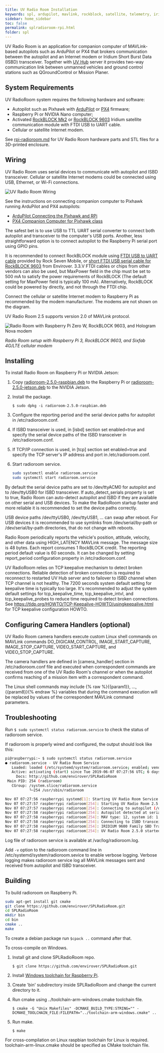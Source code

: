 ```yaml
---
title: UV Radio Room Installation 
keywords: spl, ardupilot, mavlink, rockblock, satellite, telemetry, iridium, raspberry pi, nvidia jetson
sidebar: home_sidebar
toc: false
permalink: splradioroom-rpi.html
folder: spl
---
```


UV Radio Room is an application for companion computer of MAVLink-based autopilots such as ArduPilot or PX4 that brokers communication between the autopilot and an Internet modem or Iridium Short Burst Data (ISBD) transceiver. Together with [UV Hub](http://envirover.com/docs/uvhub.html) server it provides two-way communication link between unmanned vehicles and ground control stations such as QGroundControl or Mission Planer.

## System Requirements

UV RadioRoom system requires the following hardware and software:

* Autopilot such as Pixhawk with [ArduPilot](http://ardupilot.org/) or [PX4](https://px4.io/) firmware;
* Raspberry Pi or NVIDIA Nano computer;
* Activated [RockBLOCK Mk2](http://www.rock7mobile.com/products-rockblock) or [RockBLOCK 9603](http://www.rock7mobile.com/products-rockblock-9603) Iridium satellite communication module with FTDI USB to UART cable.
* Cellular or satellite Internet modem.

See [rpi-radioroom.md](https://github.com/envirover/SPLRadioRoom/blob/master/hardware/rpi-radioroom.md) for UV Radio Room hardware parts and STL files for a 3D-printed enclosure.

## Wiring

UV Radio Room uses serial devices to communicate with autopilot and ISBD transceiver. Cellular or satellite Internet modems could be connected using USB, Ethernet, or Wi-Fi connections.

![UV Radio Room Wiring](images/radioroom-wiring.jpg)

See the instructions on connecting companion computer to Pixhawk running ArduPilot and PX4 autopilots:

* [ArduPilot Connecting the Pixhawk and RPi](http://ardupilot.org/dev/docs/raspberry-pi-via-mavlink.html)
* [PX4 Companion Computer for Pixhawk class](https://dev.px4.io/en/companion_computer/pixhawk_companion.html)

The safest bet is to use USB to TTL UART serial converter to connect both autopilot and transceiver to the computer's USB ports. Another, less straightforward option is to connect autopilot to the Raspberry Pi serial port using GPIO pins.

It is recommended to connect RockBLOCK module using [FTDI USB to UART cable](https://www.rock7.com/shop-product-detail?productId=16) provided by Rock Seven Mobile, or [short FTDI USB serial cable for RockBLOCK 9603](https://www.amazon.com/Short-FTDI-Serial-Cable-RockBLOCK/dp/B08CXMQ1Y9) from Envirover. 3.3.V FTDI cables or chips from other vendors can also be used, but MaxPower field in the chip must be set to 500 mA to satisfy the power requirements of RockBLOCK (The default setting for MaxPower field is typically 100 mA). Alternatively, RockBLOCK could be powered by directly, and not through the FTDI chip.

Connect the cellular or satellite Internet modem to Raspberry Pi as recommended by the modem manufacturer. The modems are not shown on the diagram.

UV Radio Room 2.5 supports version 2.0 of MAVLink protocol.

![Radio Room with Raspberry Pi Zero W, RockBLOCK 9603, and Hologram Nova modem](images/radioroom.jpg)

_Radio Room setup with Raspberry Pi 3, RockBLOCK 9603, and Sixfab 4G/LTE cellular modem_

## Installing

To install Radio Room on Raspberry Pi or NVIDIA Jetson:

1. Copy [radioroom-2.5.0-raspbian.deb](https://envirover.s3-us-west-2.amazonaws.com/spl/2.5.0/radioroom-2.5.0-raspbian.deb) to the Raspberry Pi or [radioroom-2.5.0-jetson.deb](https://envirover.s3-us-west-2.amazonaws.com/spl/2.5.0/radioroom-2.5.0-jetson.deb) to the NVIDIA Jetson.
2. Install the package.

   ``$ sudo dpkg -i radioroom-2.5.0-raspbian.deb``

3. Configure the reporting period and the serial device paths for autopilot in /etc/radioroom.conf.
4. If ISBD transceiver is used, in [isbd] section set enabled=true and specify the serial device paths of the ISBD transceiver in /etc/radioroom.conf.
5. If TCP/IP connection is used, in [tcp] section set enabled=true and specify the TCP server's IP address and port in /etc/radioroom.conf.
6. Start radioroom service.

   ```bash
   sudo systemctl enable radioroom.service
   sudo systemctl start radioroom.service
   ```

By default the serial device paths are set to /dev/ttyACM0 for autopilot and to /dev/ttyUSB0 for ISBD transceiver. If auto_detect_serials property is set to true, Radio Room can auto-detect autopilot and ISBD if they are available on other serial and USB devices. To make the RadioRoom startup faster and more reliable it is recommended to set the device paths correctly.

USB device paths /dev/ttyUSB0, /dev/ttyUSB1, ... can swap after reboot. For USB devices it is recommended to use symlinks from /dev/serial/by-path or /dev/serial/by-path directories, that do not change with reboots.

Radio Room periodically reports the vehicle's position, attitude, velocity, and other data using HIGH_LATENCY MAVLink message. The message size is 48 bytes. Each report consumes 1 RockBLOCK credit. The reporting period default value is 60 seconds. It can be changed by setting report_period configuration property in /etc/radioroom.conf.

UV RadioRoom relies on TCP keepalive mechanism to detect broken connections. Reliable detection of broken connection is required to reconnect to restarted UV Hub server and to failover to ISBD channel when TCP channel is not healthy. The 7200 seconds system default setting for keepalive time is typically too large. It's recommended to adjust the system default settings for tcp_keepalive_time, tcp_keepalive_intvl, and tcp_keepalive_probes to reduce time required to detect broken connections. See https://tldp.org/HOWTO/TCP-Keepalive-HOWTO/usingkeepalive.html for TCP keepalive configuration HOWTO.

## Configuring Camera Handlers (optional)

UV Radio Room camera handlers execute custom Linux shell commands on MAVLink commands DO_DIGICAM_CONTROL, IMAGE_START_CAPTURE, IMAGE_STOP_CAPTURE, VIDEO_START_CAPTURE, and VIDEO_STOP_CAPTURE.

The camera handlers are defined in [camera_handler] section in /etc/radioroom.conf file and executed when correspondent commands are received from one of the UV Radio Room's channel or when the autopilot confirms reaching of a mission item with a correspondent command.

The Linux shell commands may include {% raw %}{{param1}}, ..., {{param8}}{% endraw %} variables that during the command execution will be replaced by values of the correspondent MAVLink command parameters.

## Troubleshooting

Run ``$ sudo systemctl status radioroom.service`` to check the status of radioroom service.

If radioroom is properly wired and configured, the output should look like this:

```bash
pi@raspberrypi:~ $ sudo systemctl status radioroom.service
● radioroom.service - UV Radio Room Service
   Loaded: loaded (/etc/systemd/system/radioroom.service; enabled; vendor preset: enabled)
   Active: activating (start) since Tue 2019-06-07 07:27:56 UTC; 6 days ago
     Docs: http://github.com/envirover/SPLRadioRoom
 Main PID: 254 (radioroom)
   CGroup: /system.slice/radioroom.service
           └─254 /usr/sbin/radioroom

Nov 07 07:27:56 raspberrypi systemd[1]: Starting UV Radio Room Service...
Nov 07 07:27:57 raspberrypi radioroom[254]: Starting UV Radio Room 2.5.0...
Nov 07 07:27:57 raspberrypi radioroom[254]: Connecting to autopilot (/dev/ttyUSB0 57600)...
Nov 07 07:27:58 raspberrypi radioroom[254]: Autopilot detected at serial device '/dev/ttyUSB0'.
Nov 07 07:27:58 raspberrypi radioroom[254]: MAV type: 12, system id: 1, autopilot class: 3, firmware version: 3.5.0/255
Nov 07 07:27:58 raspberrypi radioroom[254]: Connecting to ISBD transceiver (/dev/ttyUSB1 19200)...
Nov 07 07:27:58 raspberrypi radioroom[254]: IRIDIUM 9600 Family SBD Transceiver (IMEA 123456789012345) detected at serial device '/dev/ttyUSB1'.
Nov 07 07:27:58 raspberrypi radioroom[254]: UV Radio Room 2.5.0 started.
```

Log file of radioroom service is available at /var/log/radioroom.log.

Add ``-v`` option to the radioroom command line in /etc/systemd/system/radioroom.sevice to enable verbose logging. Verbose logging makes radioroom service log all MAVLink messages sent and received from autopilot and ISBD transceiver.

## Building

To build radioroom on Raspberry Pi.

```bash
sudo apt-get install git cmake
git clone https://github.com/envirover/SPLRadioRoom.git
cd SPLRadioRoom
mkdir bin
cd bin
cmake ..
make
```

To create a debian package run ``$cpack ..`` command after that.

To cross-compile on Windows.

1. Install git and clone SPLRadioRoom repo.

   ``$ git clone https://github.com/envirover/SPLRadioRoom.git``

2. Install [Windows toolchain for Raspberry Pi](http://gnutoolchains.com/raspberry/).
3. Create 'bin' subdirectory inside SPLRadioRoom and change the current directory to it.
4. Run cmake using ../toolchain-arm-windows.cmake toolchain file.

   ``$ cmake -G "Unix Makefiles" -DCMAKE_BUILD_TYPE:STRING="" -DCMAKE_TOOLCHAIN_FILE:FILEPATH="../toolchain-arm-windows.cmake" ..``

5. Run make.

   ``$ make``

For cross-compilation on Linux raspbian toolchain for Linux is required. toolchain-arm-linux.cmake should be specified as CMake toolchain file.
